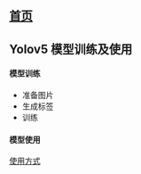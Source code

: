 ## [首页](/notes)

## Yolov5 模型训练及使用

#### 模型训练

+ 准备图片
+ 生成标签
+ 训练

#### 模型使用

[使用方式](https://github.com/Lalihoo/yolov5-detect)

  